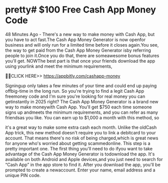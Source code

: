 # pretty# $100 Free Cash App Money Code

48 Minutes Ago - There's a new way to make money with Cash App, but you have to act fast.The Cash App Money Generator is now openfor business and will only run for a limited time before it closes again.You see, the way to get paid from the Cash App Money Generator isby referring people to join it.Once you do that, there are someawesome bonus features you'll get. NOWThe best part is that once your friends download the app using yourlink and meet the minimum requirements,


🎁🎁CLICK HERE>> https://appbitly.com/cashapp-money


Signingup only takes a few minutes of your time and could end up paying offbig-time in the long run. So you're trying to find a legit Cash App freemoney code and I'm sure you're looking for real money you can getinstantly in 2025 right? The Cash App Money Generator is a brand new way to make moneywith Cash App. You'll get $750 each time someone signs up andmeets the minimum requirements, and you can refer as many friendsas you like. You can earn up to $1,000 a month with this method, so

it's a great way to make some extra cash each month. Unlike the oldCash App trick, this new method doesn't require you to link a debitcard to your account. That means there's no risk of being charged,which is great news for anyone who's worried about getting scammedonline. This step is a pretty important one. The first thing you'll need to do ifyou want to take advantage of the Cash App Money Generator is todownload the app. It's available on both Android and Apple devices,and you just need to search for “Cash App” in the app store to find it. After you download the app, you'll be prompted to create a newaccount. Enter your name, email address and a unique PIN code.
